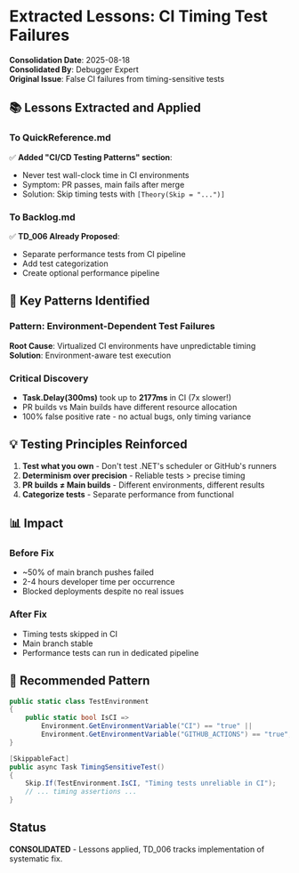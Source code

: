 # Extracted Lessons: CI Timing Test Failures
**Consolidation Date**: 2025-08-18  
**Consolidated By**: Debugger Expert  
**Original Issue**: False CI failures from timing-sensitive tests

## 📚 Lessons Extracted and Applied

### To QuickReference.md
✅ **Added "CI/CD Testing Patterns" section**:
- Never test wall-clock time in CI environments
- Symptom: PR passes, main fails after merge
- Solution: Skip timing tests with `[Theory(Skip = "...")]`

### To Backlog.md
✅ **TD_006 Already Proposed**:
- Separate performance tests from CI pipeline
- Add test categorization
- Create optional performance pipeline

## 🎯 Key Patterns Identified

### Pattern: Environment-Dependent Test Failures
**Root Cause**: Virtualized CI environments have unpredictable timing
**Solution**: Environment-aware test execution

### Critical Discovery
- **Task.Delay(300ms)** took up to **2177ms** in CI (7x slower!)
- PR builds vs Main builds have different resource allocation
- 100% false positive rate - no actual bugs, only timing variance

## 💡 Testing Principles Reinforced

1. **Test what you own** - Don't test .NET's scheduler or GitHub's runners
2. **Determinism over precision** - Reliable tests > precise timing
3. **PR builds ≠ Main builds** - Different environments, different results
4. **Categorize tests** - Separate performance from functional

## 📊 Impact

### Before Fix
- ~50% of main branch pushes failed
- 2-4 hours developer time per occurrence
- Blocked deployments despite no real issues

### After Fix
- Timing tests skipped in CI
- Main branch stable
- Performance tests can run in dedicated pipeline

## 🔧 Recommended Pattern

```csharp
public static class TestEnvironment
{
    public static bool IsCI => 
        Environment.GetEnvironmentVariable("CI") == "true" ||
        Environment.GetEnvironmentVariable("GITHUB_ACTIONS") == "true";
}

[SkippableFact]
public async Task TimingSensitiveTest()
{
    Skip.If(TestEnvironment.IsCI, "Timing tests unreliable in CI");
    // ... timing assertions ...
}
```

## Status
**CONSOLIDATED** - Lessons applied, TD_006 tracks implementation of systematic fix.